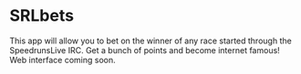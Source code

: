 # SRLbets

This app will allow you to bet on the winner of any race started through the SpeedrunsLive IRC. Get a bunch of points and become internet famous! Web interface coming soon.
